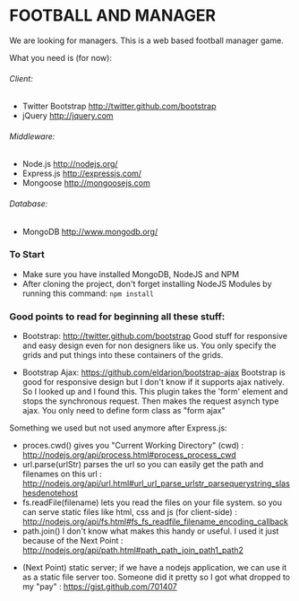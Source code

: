 # FOOTBALL AND MANAGER

We are looking for managers. This is a web based football manager game.

What you need is (for now):
###### Client:
* Twitter Bootstrap http://twitter.github.com/bootstrap
* jQuery http://jquery.com

###### Middleware:
* Node.js http://nodejs.org/
* Express.js http://expressjs.com/
* Mongoose http://mongoosejs.com

###### Database:
* MongoDB http://www.mongodb.org/

### To Start

- Make sure you have installed MongoDB, NodeJS and NPM
- After cloning the project, don't forget installing NodeJS Modules by running this command: <code>npm install</code>

### Good points to read for beginning all these stuff:

- Bootstrap: http://twitter.github.com/bootstrap
Good stuff for responsive and easy design even for non designers like us. You only specify the grids and put things into these containers of the grids.

- Bootstrap Ajax: https://github.com/eldarion/bootstrap-ajax
Bootstrap is good for responsive design but I don't know if it supports ajax natively. So I looked up and I found this. This plugin takes the 'form' element and stops the synchronous request. Then makes the request asynch type ajax. You only need to define form class as "form ajax"

Something we used but not used anymore after Express.js:
* proces.cwd() gives you "Current Working Directory" (cwd) : http://nodejs.org/api/process.html#process_process_cwd
* url.parse(urlStr) parses the url so you can easily get the path and filenames on this url : http://nodejs.org/api/url.html#url_url_parse_urlstr_parsequerystring_slashesdenotehost
* fs.readFile(filename) lets you read the files on your file system. so you can serve static files like html, css and js (for client-side) : http://nodejs.org/api/fs.html#fs_fs_readfile_filename_encoding_callback
* path.join() I don't know what makes this handy or useful. I used it just because of the Next Point : http://nodejs.org/api/path.html#path_path_join_path1_path2
- (Next Point) static server; if we have a nodejs application, we can use it as a static file server too. Someone did it pretty so I got what dropped to my "pay" : https://gist.github.com/701407